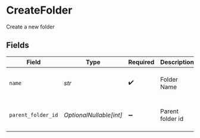 # CreateFolder

Create a new folder


## Fields

| Field                   | Type                    | Required                | Description             | Example                 |
| ----------------------- | ----------------------- | ----------------------- | ----------------------- | ----------------------- |
| `name`                  | *str*                   | :heavy_check_mark:      | Folder Name             | {<br/>"value": "Folder1"<br/>} |
| `parent_folder_id`      | *OptionalNullable[int]* | :heavy_minus_sign:      | Parent folder id        | {<br/>"value": 8024<br/>} |